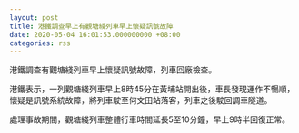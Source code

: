 ```yaml
---
layout: post
title: 港鐵調查早上有觀塘綫列車早上懷疑訊號故障
date: 2020-05-04 16:01:53.000000000 +08:00
categories: rss
---
```


港鐵調查有觀塘綫列車早上懷疑訊號故障，列車回廠檢查。

港鐵表示，一列觀塘綫列車早上8時45分在黃埔站開出後，車長發現運作不暢順，懷疑是訊號系統故障，將列車駛至何文田站落客，列車之後駛回調車隧道。

處理事故期間，觀塘綫列車整體行車時間延長5至10分鐘，早上9時半回復正常。
